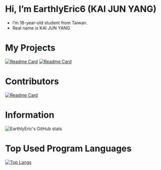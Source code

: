 # Hi, I’m EarthlyEric6 (KAI JUN YANG)
-  I’m 18-year-old student from Taiwan.
-  Real name is KAI JUN YANG

# My Projects
[![Readme Card](https://github-readme-stats.vercel.app/api/pin/?username=EarthlyEric&repo=Luminara&theme=tokyonight)](https://github.com/EarthlyEric/Luminara)
[![Readme Card](https://github-readme-stats.vercel.app/api/pin/?username=EarthlyEric&repo=LuminaraAPI&theme=tokyonight)](https://github.com/EarthlyEric/LuminaraAPI)

# Contributors
[![Readme Card](https://github-readme-stats.vercel.app/api/pin/?username=busybox11&repo=NowPlaying-for-Spotify&theme=tokyonight)](https://github.com/busybox11/NowPlaying-for-Spotify)

# Information 
![EarthlyEric's GitHub stats](https://github-readme-stats.vercel.app/api?username=EarthlyEric&show_icons=true&theme=blueberry)

# Top Used Program Languages
[![Top Langs](https://github-readme-stats.vercel.app/api/top-langs/?username=EarthlyEric&langs_count=10&layout=compact)](https://github.com/anuraghazra/github-readme-stats)
